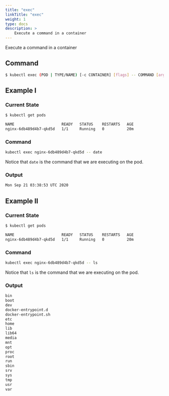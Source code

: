 ```yaml
---
title: "exec"
linkTitle: "exec"
weight: 1
type: docs
description: >
    Execute a command in a container
---
```


Execute a command in a container

## Command
```bash
$ kubectl exec (POD | TYPE/NAME) [-c CONTAINER] [flags] -- COMMAND [args...]
```

## Example I

### Current State
```bash
$ kubectl get pods

NAME                     READY   STATUS    RESTARTS   AGE
nginx-6db489d4b7-qkd5d   1/1     Running   0          20m
```

### Command
```bash
kubectl exec nginx-6db489d4b7-qkd5d -- date
```
Notice that `date` is the command that we are executing on the pod.

### Output
```bash
Mon Sep 21 03:38:53 UTC 2020
```

## Example II

### Current State
```bash
$ kubectl get pods

NAME                     READY   STATUS    RESTARTS   AGE
nginx-6db489d4b7-qkd5d   1/1     Running   0          20m
```

### Command
```bash
kubectl exec nginx-6db489d4b7-qkd5d -- ls
```
Notice that `ls` is the command that we are executing on the pod.

### Output
```bash
bin
boot
dev
docker-entrypoint.d
docker-entrypoint.sh
etc
home
lib
lib64
media
mnt
opt
proc
root
run
sbin
srv
sys
tmp
usr
var
```